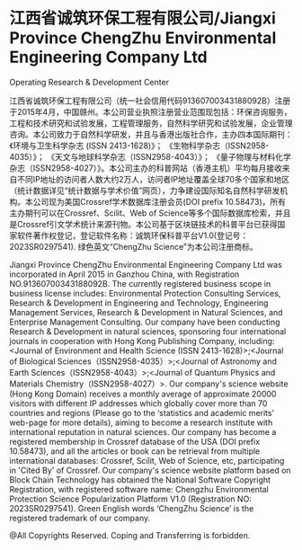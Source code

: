 # 江西省诚筑环保工程有限公司/Jiangxi Province ChengZhu Environmental Engineering Company Ltd 
Operating Research &amp; Development Center

江西省诚筑环保工程有限公司（统一社会信用代码91360700343188092B）注册于2015年4月，中国赣州。本公司营业执照注册营业范围现包括：环保咨询服务，工程和技术研究和试验发展，工程管理服务，自然科学研究和试验发展，企业管理咨询。本公司致力于自然科学研发，并且与香港出版社合作，主办四本国际期刊：《环境与卫生科学杂志 (ISSN 2413-1628)》； 《生物科学杂志（ISSN2958-4035）》； 《天文与地球科学杂志（ISSN2958-4043）》； 《量子物理与材料化学杂志（ISSN2958-4027）》。本公司主办的科普网站（香港主机）平均每月接收来自不同IP地址的访问者人数大约2万人，访问者IP地址覆盖全球70多个国家和地区（统计数据详见“统计数据与学术价值”网页），力争建设国际知名自然科学研发机构。本公司现为美国Crossref学术数据库注册会员(DOI prefix 10.58473)，所有主办期刊可以在Crossref、Scilit、Web of Science等多个国际数据库检索，并且是Crossref引文学术统计来源刊物。本公司基于区块链技术的科普平台已获得国家软件著作权登记，登记软件名称：诚筑环保科普平台V1.0(登记号：2023SR0297541). 绿色英文“ChengZhu Science”为本公司注册商标。

Jiangxi Province ChengZhu Environmental Engineering Company Ltd was incorporated in April 2015 in Ganzhou China, with Registration NO.91360700343188092B. The currently registered business scope in business license includes: Environmental Protection Consulting Services, Research & Development in Engineering and Technology, Engineering Management Services, Research & Development in Natural Sciences, and Enterprise Management Consulting. Our company have been conducting Research & Development in natural sciences, sponsoring four international journals in cooperation with Hong Kong Publishing Company, including: <Journal of Environment and Health Science (ISSN 2413-1628)>;<Journal of Biological Sciences（ISSN2958-4035）>;<Journal of Astronomy and Earth Sciences（ISSN2958-4043）>;<Journal of Quantum Physics and Materials Chemistry（ISSN2958-4027）>. Our company's science website (Hong Kong Domain) receives a monthly average of approximate 20000 visitors with different IP addresses which globally cover more than 70 countries and regions (Please go to the ‘statistics and academic merits’ web-page for more details), aiming to become a research institute with international reputation in natural sciences. Our company has become a registered membership in Crossref database of the USA (DOI prefix 10.58473), and all the articles or book can be retrieval from multiple international databases: Crossref, Scilit, Web of Science, etc, participating in 'Cited By' of Crossref. Our company's science website platform based on Block Chain Technology has obtained the National Software Copyright Registration, with registered software name: Chengzhu Environmental Protection Science Popularization Platform V1.0 (Registration NO: 2023SR0297541). Green English words ‘ChengZhu Science’ is the registered trademark of our company.


@All Copyrights Reserved. Coping and Transferring is forbidden. 
